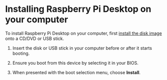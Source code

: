 # Installing Raspberry Pi Desktop on your computer

To install Raspberry Pi Desktop on your computer, first [install the disk image](../installing-cd-dvd)
onto a CD/DVD or USB stick.

1. Insert the disk or USB stick in your computer before or after it starts
booting.

1. Ensure you boot from this device by selecting it in your BIOS.

1. When presented with the boot selection menu, choose **Install**.
